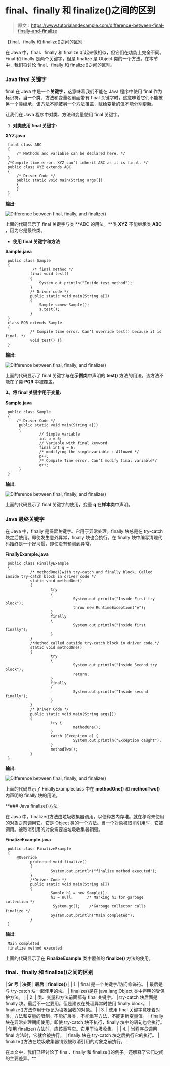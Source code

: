 # final、finally 和 finalize()之间的区别

> 原文：<https://www.tutorialandexample.com/difference-between-final-finally-and-finalize>

【final、finally 和 finalize()之间的区别

在 Java 中，final、finally 和 finalize 听起来很相似，但它们在功能上完全不同。Final 和 finally 是两个关键字，但是 finalize 是 Object 类的一个方法。在本节中，我们将讨论 final、finally 和 finalize()之间的区别。

### Java final 关键字

final 在 Java 中是一个**关键字**，这意味着我们不能在 Java 程序中使用 final 作为标识符。当一个类、方法和变量名前面带有 final 关键字时，这意味着它们不能被另一个类继承，该方法不能被另一个方法覆盖，赋给变量的值不能分别更新。

让我们在 Java 程序中对类、方法和变量使用 final 关键字。

1.  **对类使用 final 关键字:**

**XYZ.java**

```
 final class ABC
 {
     /* Methods and variable can be declared here. */
 }
 /*Compile time error. XYZ can’t inherit ABC as it is final. */
 public class XYZ extends ABC
 {
     /* Driver Code */
     public static void main(String args[])
     {
     }
 } 
```

**输出:**

![Difference between final, finally, and finalize()](img/b44f8ada1bf51b716fbcbc5be1e7f586.png)

上面的代码显示了 final 关键字与类 **ABC 的用法。**类 **XYZ** 不能继承类 **ABC** ，因为它是最终类。

*   **使用 final 关键字和方法**

**Sample.java**

```
 public class Sample
 {
            /* final method */
           final void test()
           {
               System.out.println("Inside test method"); 
           }
           /* Driver code */
           public static void main(String a[])
           {
               Sample s=new Sample();
               s.test();
           }
 }
 class PQR extends Sample
 {
           /* Compile time error. Can't override test() because it is final. */
           void test() {}
 } 
```

**输出:**

![Difference between final, finally, and finalize()](img/77428c76a838640cebff82fe6b6cd3da.png)

上面的代码显示了 final 关键字与在**示例**类中声明的 **test()** 方法的用法。该方法不能在子类 **PQR** 中被覆盖。

**3。将 final 关键字用于变量:**

**Sample.java**

```
 public class Sample
 {
     /* Driver Code */
      public static void main(String a[])
      {
               // Simple variable
               int p = 5;
               // Variable with final keyword
               final int q = 6;
               /* modifying the simplevariable : Allowed */
               p++;
               /* Compile Time error. Can’t modify final variable*/
               q++;
      }
 } 
```

**输出:**

![Difference between final, finally, and finalize()](img/bf8093d12756316b9dd8370557848b11.png)

上面的代码显示了 final 关键字的使用，变量 **q** 在**样本**类中声明。

### Java 最终关键字

在 Java 中，finally 是保留关键字。它用于异常处理。finally 块总是在 try-catch 块之后使用。即使发生意外异常，finally 块也会执行。在 finally 块中编写清理代码始终是一个好习惯，即使没有预测到异常。

**FinallyExample.java**

```
 public class FinallyExample
 {
           /* methodOne()with try-catch and finally block. Called inside try-catch block in driver code */
           static void methodOne()
           {
                    try
                    {
                              System.out.println("Inside First try block");
                              throw new RuntimeException("e");
                    }
                    finally
                    {
                              System.out.println("Inside first finally");
                    }
           }
           /*Method called outside try-catch block in driver code.*/
           static void methodOne()
           {
                    try
                    {
                              System.out.println("Inside Second try block");
                              return;
                    }
                    finally
                    {
                              System.out.println("Inside second finally");
                    }
           }
           /* Driver Code */
           public static void main(String args[])
           {
                    try {
                              methodOne();
                    }
                    catch (Exception e) {
                              System.out.println("Exception caught");
                    }
                    methodTwo();
           }
 } 
```

**输出:**

![Difference between final, finally, and finalize()](img/b230dd41b4e163fa497b34ae24c91066.png)

上面的代码显示了 FinallyExampleclass 中在 **methodOne()** 和 **methodTwo()** 内声明的 finally 块的用法。

 **### Java finalize()方法

在 Java 中，finalize()方法由垃圾收集器调用，以便释放内存堆。就在移除未使用的对象之前调用它。它是 Object 类的一个方法。当一个对象被取消引用时，它被调用。被取消引用的对象需要被垃圾收集器销毁。

**FinalizeExample.java**

```
 public class FinalizeExample
 {
     @Override
           protected void finalize()
           {
                    System.out.println("finalize method executed");
           }
           /*Driver Code */
           public static void main(String a[])
           {
                    Sample h1 = new Sample();
                    h1 = null;      /* Marking h1 for garbage collection */
                     System.gc();    /*Garbage collector calls finalize */
                    System.out.println("Main completed");
           }
 } 
```

**输出:**

```
 Main completed
 finalize method executed 
```

上面的代码显示了在 **FinalizeExample** 类中覆盖的 **finalize()** 方法的使用。

### final、finally 和 finalize()之间的区别



| **Sr 号** | **决赛** | **最后** | **finalize()** |
| 1. | final 是一个关键字/访问修饰符。 | 最后是与 try-catch 块一起使用的块。 | finalize()是在 java.lang.Object 类中声明的受保护方法。 |
| 2. | 类、变量和方法前面都有 final 关键字。 | try-catch 块后面是 finally 块。最后不一定要用。但是建议在处理异常时使用 finally block。 | finalize()方法作用于标记为垃圾回收的对象。 |
| 3. | 使用 final 关键字意味着对类、方法和变量的限制。不能扩展类，不能重写方法，不能更新变量值。 | finally 块在异常处理期间使用。即使 try-catch 块不执行，finally 块中的语句也会执行。 | 使用 finalize()方法时，应该重写它。它用于垃圾收集。 |
| 4. | 当程序员调用 final 方法时，它就会被执行。 | finally 块在 try-catch 块之后执行它的执行。 | finalize()方法在垃圾收集器销毁被取消引用的对象之前执行。 |



在本文中，我们已经讨论了 final、finally 和 finalize()的例子。还解释了它们之间的主要差异。**